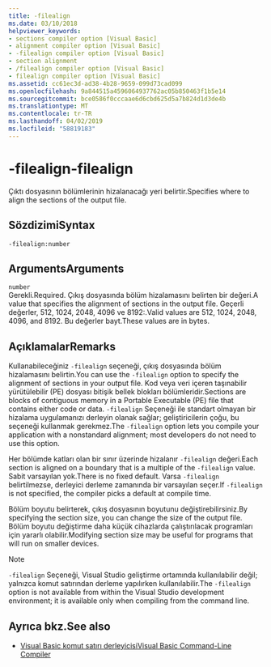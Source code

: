 ```yaml
---
title: -filealign
ms.date: 03/10/2018
helpviewer_keywords:
- sections compiler option [Visual Basic]
- alignment compiler option [Visual Basic]
- -filealign compiler option [Visual Basic]
- section alignment
- /filealign compiler option [Visual Basic]
- filealign compiler option [Visual Basic]
ms.assetid: cc61ec3d-ad38-4b28-9659-099d73cad099
ms.openlocfilehash: 9a844515a4596064937762ac05b850463f1b5e14
ms.sourcegitcommit: bce0586f0cccaae6d6cbd625d5a7b824d1d3de4b
ms.translationtype: MT
ms.contentlocale: tr-TR
ms.lasthandoff: 04/02/2019
ms.locfileid: "58819183"
---
```

# <a name="-filealign"></a><span data-ttu-id="a83d8-102">-filealign</span><span class="sxs-lookup"><span data-stu-id="a83d8-102">-filealign</span></span>
<span data-ttu-id="a83d8-103">Çıktı dosyasının bölümlerinin hizalanacağı yeri belirtir.</span><span class="sxs-lookup"><span data-stu-id="a83d8-103">Specifies where to align the sections of the output file.</span></span>  
  
## <a name="syntax"></a><span data-ttu-id="a83d8-104">Sözdizimi</span><span class="sxs-lookup"><span data-stu-id="a83d8-104">Syntax</span></span>  
  
```  
-filealign:number  
```  
  
## <a name="arguments"></a><span data-ttu-id="a83d8-105">Arguments</span><span class="sxs-lookup"><span data-stu-id="a83d8-105">Arguments</span></span>  
 `number`  
 <span data-ttu-id="a83d8-106">Gerekli.</span><span class="sxs-lookup"><span data-stu-id="a83d8-106">Required.</span></span> <span data-ttu-id="a83d8-107">Çıkış dosyasında bölüm hizalamasını belirten bir değeri.</span><span class="sxs-lookup"><span data-stu-id="a83d8-107">A value that specifies the alignment of sections in the output file.</span></span> <span data-ttu-id="a83d8-108">Geçerli değerler, 512, 1024, 2048, 4096 ve 8192:.</span><span class="sxs-lookup"><span data-stu-id="a83d8-108">Valid values are 512, 1024, 2048, 4096, and 8192.</span></span> <span data-ttu-id="a83d8-109">Bu değerler bayt.</span><span class="sxs-lookup"><span data-stu-id="a83d8-109">These values are in bytes.</span></span>  
  
## <a name="remarks"></a><span data-ttu-id="a83d8-110">Açıklamalar</span><span class="sxs-lookup"><span data-stu-id="a83d8-110">Remarks</span></span>  
 <span data-ttu-id="a83d8-111">Kullanabileceğiniz `-filealign` seçeneği, çıkış dosyasında bölüm hizalamasını belirtin.</span><span class="sxs-lookup"><span data-stu-id="a83d8-111">You can use the `-filealign` option to specify the alignment of sections in your output file.</span></span> <span data-ttu-id="a83d8-112">Kod veya veri içeren taşınabilir yürütülebilir (PE) dosyası bitişik bellek blokları bölümleridir.</span><span class="sxs-lookup"><span data-stu-id="a83d8-112">Sections are blocks of contiguous memory in a Portable Executable (PE) file that contains either code or data.</span></span> <span data-ttu-id="a83d8-113">`-filealign` Seçeneği ile standart olmayan bir hizalama uygulamanızı derleyin olanak sağlar; geliştiricilerin çoğu, bu seçeneği kullanmak gerekmez.</span><span class="sxs-lookup"><span data-stu-id="a83d8-113">The `-filealign` option lets you compile your application with a nonstandard alignment; most developers do not need to use this option.</span></span>  
  
 <span data-ttu-id="a83d8-114">Her bölümde katları olan bir sınır üzerinde hizalanır `-filealign` değeri.</span><span class="sxs-lookup"><span data-stu-id="a83d8-114">Each section is aligned on a boundary that is a multiple of the `-filealign` value.</span></span> <span data-ttu-id="a83d8-115">Sabit varsayılan yok.</span><span class="sxs-lookup"><span data-stu-id="a83d8-115">There is no fixed default.</span></span> <span data-ttu-id="a83d8-116">Varsa `-filealign` belirtilmezse, derleyici derleme zamanında bir varsayılan seçer.</span><span class="sxs-lookup"><span data-stu-id="a83d8-116">If `-filealign` is not specified, the compiler picks a default at compile time.</span></span>  
  
 <span data-ttu-id="a83d8-117">Bölüm boyutu belirterek, çıkış dosyasının boyutunu değiştirebilirsiniz.</span><span class="sxs-lookup"><span data-stu-id="a83d8-117">By specifying the section size, you can change the size of the output file.</span></span> <span data-ttu-id="a83d8-118">Bölüm boyutu değiştirme daha küçük cihazlarda çalıştırılacak programları için yararlı olabilir.</span><span class="sxs-lookup"><span data-stu-id="a83d8-118">Modifying section size may be useful for programs that will run on smaller devices.</span></span>  
  
> [!NOTE]
>  <span data-ttu-id="a83d8-119">`-filealign` Seçeneği, Visual Studio geliştirme ortamında kullanılabilir değil; yalnızca komut satırından derleme yapılırken kullanılabilir.</span><span class="sxs-lookup"><span data-stu-id="a83d8-119">The `-filealign` option is not available from within the Visual Studio development environment; it is available only when compiling from the command line.</span></span>  
  
## <a name="see-also"></a><span data-ttu-id="a83d8-120">Ayrıca bkz.</span><span class="sxs-lookup"><span data-stu-id="a83d8-120">See also</span></span>

- [<span data-ttu-id="a83d8-121">Visual Basic komut satırı derleyicisi</span><span class="sxs-lookup"><span data-stu-id="a83d8-121">Visual Basic Command-Line Compiler</span></span>](../../../visual-basic/reference/command-line-compiler/index.md)
